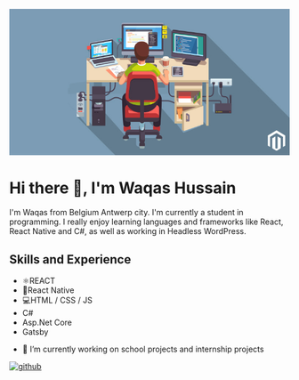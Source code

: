 ![I am GitHub Readme Generator's creator](https://github.com/waqassh/waqassh/blob/main/How-you-can-hire-a-magento-developer-Banner.jpg)

# Hi there 👋, I'm Waqas Hussain
I'm Waqas from Belgium Antwerp city. I'm currently a student in programming. I really enjoy learning languages and frameworks like React, React Native and C#, as well as working in Headless WordPress.

## Skills and Experience
*  ⚛REACT
* 📱React Native
* 💻HTML / CSS / JS
* C#
* Asp.Net Core
* Gatsby


- 🔭 I’m currently working on school projects and internship projects 


[<img src='https://cdn.jsdelivr.net/npm/simple-icons@3.0.1/icons/github.svg' alt='github' height='40'>](https://github.com/waqassh)  

